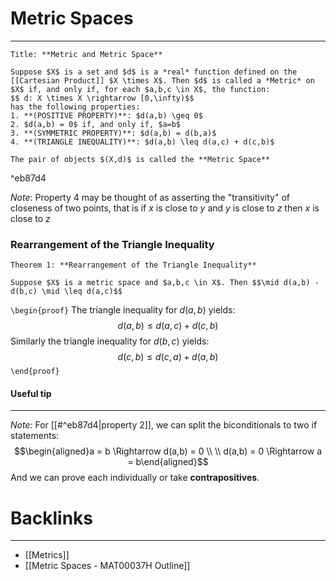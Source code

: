 # Metric Spaces
---

```ad-Definition
Title: **Metric and Metric Space**

Suppose $X$ is a set and $d$ is a *real* function defined on the [[Cartesian Product]] $X \times X$. Then $d$ is called a *Metric* on $X$ if, and only if, for each $a,b,c \in X$, the function:
$$ d: X \times X \rightarrow [0,\infty)$$
has the following properties:
1. **(POSITIVE PROPERTY)**: $d(a,b) \geq 0$ 
2. $d(a,b) = 0$ if, and only if, $a=b$
3. **(SYMMETRIC PROPERTY)**: $d(a,b) = d(b,a)$
4. **(TRIANGLE INEQUALITY)**: $d(a,b) \leq d(a,c) + d(c,b)$

The pair of objects $(X,d)$ is called the **Metric Space**
```

^eb87d4


*Note*: Property 4 may be thought of as asserting the "transitivity" of closeness of two points, that is if $x$ is close to $y$ and $y$ is close to $z$ then $x$ is close to $z$

### Rearrangement of the Triangle Inequality

```ad-Theorem
Theorem 1: **Rearrangement of the Triangle Inequality**

Suppose $X$ is a metric space and $a,b,c \in X$. Then $$\mid d(a,b) - d(b,c) \mid \leq d(a,c)$$
```

`\begin{proof}`
The triangle inequality for $d(a,b)$ yields:
$$d(a,b) \leq d(a,c) + d(c,b)$$
Similarly the triangle inequality for $d(b,c)$ yields:
$$d(c,b) \leq d(c,a) + d(a,b)$$
`\end{proof}`

#### Useful tip
---
*Note:* For [[#^eb87d4|property 2]], we can split the biconditionals to two if statements:
$$\begin{aligned}a = b \Rightarrow d(a,b) = 0 
\\ \\ d(a,b) = 0 \Rightarrow a = b\end{aligned}$$
And we can prove each individually or take **contrapositives**.

# Backlinks
---
- [[Metrics]]
- [[Metric Spaces - MAT00037H Outline]]


